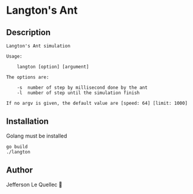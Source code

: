 # Langton's Ant

## Description

```
Langton's Ant simulation

Usage:

	langton [option] [argument]

The options are:

	-s	number of step by millisecond done by the ant
	-l	number of step until the simulation finish

If no argv is given, the default value are [speed: 64] [limit: 1000]
```

## Installation

Golang must be installed

```
go build
./langton
```

## Author

Jefferson Le Quellec 🐜
